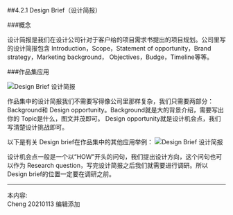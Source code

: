 
##4.2.1 Design Brief（设计简报）

###概念

设计简报是我们在设计公司针对于客户给的项目需求书提出的项目规划。公司里写的设计简报包含 Introduction，Scope，Statement of opportunity，Brand strategy，Marketing background， Objectives，Budge，Timeline等等。


###作品集应用

![ Design Brief 设计简报](http://kitpic.makebi.net/2021/social_01.jpg)

作品集中的设计简报我们不需要写得像公司里那样复杂，我们只需要两部分： Background和 Design opportunity。Background就是大的背景介绍，需要写出你的 Topic是什么，图文并茂即可。 Design opportunity就是设计机会点，我们写清楚设计挑战即可。


以下是有关 Design brief在作品集中的其他应用举例：
![ Design Brief 设计简报](http://kitpic.makebi.net/2021/social_02.jpg)

设计机会点一般是一个以“HOW”开头的问句，我们提出设计方向，这个问句也可以作为 Research question，写完设计简报之后我们就需要进行调研。所以 Design brief的位置一定要在调研之前。


---
本内容:  
Cheng 20210113 编辑添加
